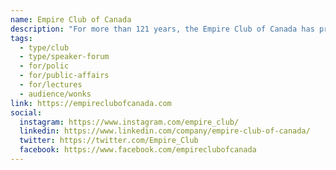 ```yaml
---
name: Empire Club of Canada
description: "For more than 121 years, the Empire Club of Canada has provided a forum for speakers to engage, debate, and educate, advancing dialogue on issues of importance to Canadians. Established in 1903, the Empire Club invites speakers to present various perspectives on business, politics, education, trade, labour, culture, and international issues."
tags:
  - type/club
  - type/speaker-forum
  - for/polic
  - for/public-affairs
  - for/lectures
  - audience/wonks
link: https://empireclubofcanada.com
social:
  instagram: https://www.instagram.com/empire_club/
  linkedin: https://www.linkedin.com/company/empire-club-of-canada/
  twitter: https://twitter.com/Empire_Club
  facebook: https://www.facebook.com/empireclubofcanada
---
```

